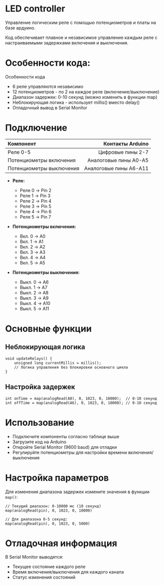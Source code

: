 # LED controller
Управление логическим реле с помощью потенциометров и платы на базе ардуино.

Код обеспечивает плавное и независимое управление каждым реле с настраиваемыми задержками включения и выключения.

# Особенности кода:

Особенности кода
* 6 реле управляются независимо
* 12 потенциометров - по 2 на каждое реле (включение/выключение)
* Диапазон задержек: 0-10 секунд (можно изменить в функции map)
* Неблокирующая логика - использует millis() вместо delay()
* Отладочный вывод в Serial Monitor

# Подключение
| Компонент  | Контакты Arduino |
| :--------- | ---------------: |
| Реле 0-5 | Цифровые пины 2-7 |
| Потенциометры включения | Аналоговые пины A0-A5 |
| Потенциометры выключения | Аналоговые пины A6-A11 |

- **Реле:**
  - Реле 0 → Pin 2
  - Реле 1 → Pin 3
  - Реле 2 → Pin 4
  - Реле 3 → Pin 5
  - Реле 4 → Pin 6
  - Реле 5 → Pin 7

- **Потенциометры включения:**
  - Вкл. 0 → A0
  - Вкл. 1 → A1
  - Вкл. 2 → A2
  - Вкл. 3 → A3
  - Вкл. 4 → A4
  - Вкл. 5 → A5

- **Потенциометры выключения:**
  - Выкл. 0 → A6
  - Выкл. 1 → A7
  - Выкл. 2 → A8
  - Выкл. 3 → A9
  - Выкл. 4 → A10
  - Выкл. 5 → A11

# Основные функции
## Неблокирующая логика
```
void updateRelays() {
    unsigned long currentMillis = millis();
    // Логика управления без блокировки основного цикла
}
```
## Настройка задержек
```
int onTime = map(analogRead(A0), 0, 1023, 0, 10000);  // 0-10 секунд
int offTime = map(analogRead(A6), 0, 1023, 0, 10000); // 0-10 секунд
```
# Использование
* Подключите компоненты согласно таблице выше
* Загрузите код на Arduino
* Откройте Serial Monitor (9600 baud) для отладки
* Регулируйте потенциометры для настройки времени включения/выключения

# Настройка параметров
Для изменения диапазона задержек измените значения в функции `map()`:
```
// Текущий диапазон: 0-10000 мс (10 секунд)
map(analogRead(pin), 0, 1023, 0, 10000)

// Для диапазона 0-5 секунд:
map(analogRead(pin), 0, 1023, 0, 5000)
```

# Отладочная информация
В Serial Monitor выводятся:
* Текущее состояние каждого реле
* Время включения/выключения для каждого канала
* Статус изменения состояний
